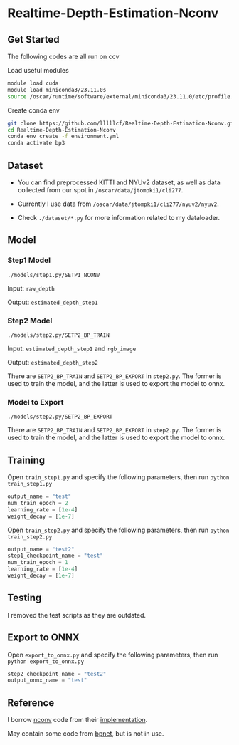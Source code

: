 # Realtime-Depth-Estimation-Nconv



## Get Started

The following codes are all run on ccv

Load useful modules

```bash
module load cuda
module load miniconda3/23.11.0s
source /oscar/runtime/software/external/miniconda3/23.11.0/etc/profile.d/conda.sh
```

Create conda env

```bash
git clone https://github.com/lllllcf/Realtime-Depth-Estimation-Nconv.git
cd Realtime-Depth-Estimation-Nconv
conda env create -f environment.yml
conda activate bp3
```



## Dataset

+ You can find preprocessed KITTI and NYUv2 dataset, as well as data collected from our spot in `/oscar/data/jtompki1/cli277`.

+ Currently I use data from `/oscar/data/jtompki1/cli277/nyuv2/nyuv2`.

+ Check `./dataset/*.py` for more information related to my dataloader.



## Model



### Step1 Model

`./models/step1.py/SETP1_NCONV`

Input: `raw_depth`

Output: `estimated_depth_step1`



### Step2 Model

 `./models/step2.py/SETP2_BP_TRAIN`

Input: `estimated_depth_step1` and `rgb_image`

Output: `estimated_depth_step2`

There are `SETP2_BP_TRAIN` and `SETP2_BP_EXPORT` in `step2.py`. The former is used to train the model, and the latter is used to export the model to onnx.



### Model to Export

 `./models/step2.py/SETP2_BP_EXPORT`

There are `SETP2_BP_TRAIN` and `SETP2_BP_EXPORT` in `step2.py`. The former is used to train the model, and the latter is used to export the model to onnx.



## Training

Open `train_step1.py` and specify the following parameters, then run `python train_step1.py`

```python
output_name = "test"
num_train_epoch = 2
learning_rate = [1e-4]
weight_decay = [1e-7]
```



Open `train_step2.py` and specify the following parameters, then run `python train_step2.py`

```python
output_name = "test2"
step1_checkpoint_name = "test"
num_train_epoch = 1
learning_rate = [1e-4]
weight_decay = [1e-7]
```





## Testing

I removed the test scripts as they are outdated.



## Export to ONNX

Open `export_to_onnx.py` and specify the following parameters, then run `python export_to_onnx.py`

```python
step2_checkpoint_name = "test2"
output_onnx_name = "test"
```





## Reference

I borrow [nconv](https://arxiv.org/abs/1811.01791) code from their [implementation](https://github.com/abdo-eldesokey/nconv).

May contain some code from [bpnet](https://github.com/kundajelab/bpnet), but is not in use.